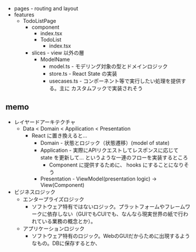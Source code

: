 - pages - routing and layout
- features
  - TodoListPage
    - component
      - index.tsx
      - TodoList
        - index.tsx
    - slices - view 以外の層
      - ModelName
        - model.ts - モデリング対象の型とドメインロジック
        - store.ts - React State の実装
        - usecases.ts - コンポーネント等で実行したい処理を提供する。主に カスタムフックで実装されそう




## memo

- レイヤードアーキテクチャ
  - Data < Domain < Appilication < Presentation
    - React に置き換えると...
      - Domain - 状態とロジック（状態遷移）(model of state)
      - Application - 実際にAPIリクエストしてレスポンスに応じて state を更新して... というような一連のフローを実装するところ
        - Component に提供するために、 hooks にすることになりそう
      - Presentation - ViewModel(presentation logic) -> View(Component)
- ビジネスロジック
  - エンタープライズロジック
    - ソフトウェア特有ではないロジック。プラットフォームやフレームワークに依存しない（GUIでもCUIでも、なんなら現実世界の紙で行われている業務の概念とか）。
  - アプリケーションロジック
    - ソフトウェア特有のロジック。WebのGUIだからために出現するようなもの。DBに保存するとか、